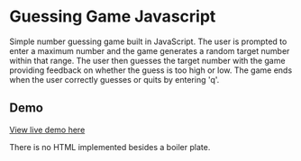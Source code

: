 # Guessing Game Javascript
Simple number guessing game built in JavaScript. The user is prompted to enter a maximum number and the game generates a random target number within that range. The user then guesses the target number with the game providing feedback on whether the guess is too high or low. The game ends when the user correctly guesses or quits by entering 'q'.

## Demo
[View live demo here](https://agracanin.github.io/SimpleGuessingJS/)

There is no HTML implemented besides a boiler plate.
